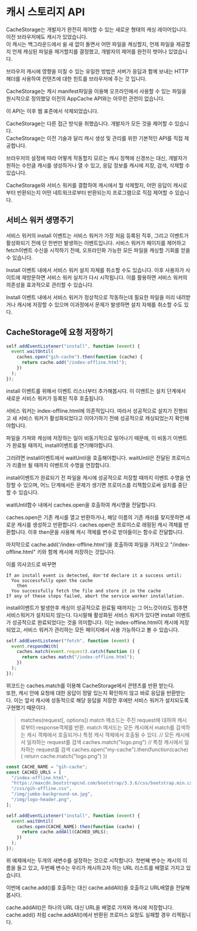 # 캐시 스토리지 API

CacheStorage는 개발자가 완전히 제어할 수 있는 새로운 형태의 캐싱 레이어입니다.  
이전 브라우저에도 캐시가 있었습니다.  
이 캐시는 백그라운드에서 쉴 새 없이 돌면서 어떤 파일을 캐싱할지, 언제 파일을 제공할지 언제 캐싱된 파일을 제거할지를 결정했고, 개발자의 제어를 완전히 벗어나 있었습니다.

브라우저 캐시에 영향을 미칠 수 있는 유일한 방법은 서버가 응답과 함께 보내는 HTTP헤더를 사용하여 컨텐츠에 대한 힌트를 브라우저에 주는 것 입니다.

CacheStorage는 캐시 manifest파일을 이용해 오프라인에서 사용할 수 있는 파일을 원시적으로 정의했덪 이전의 AppCache API와는 아무런 관련이 없습니다.

이 API는 이후 웹 표준에서 삭제되었습니다.

CacheStorage는 다른 접근 방식을 취했습니다. 개발자가 모든 것을 제어할 수 있습니다.  
CacheStorage는 이전 기술과 달리 캐시 생성 및 관리를 위한 기본적인 API를 직접 제공합니다.

브라우저의 설정에 따라 어떻게 작동할지 모르는 캐시 정책에 신경쓰는 대신, 개발자가 원하는 수만큼 캐시를 생성하거나 열 수 있고, 응답 정보를 캐시에 저장, 검색, 삭제할 수 있습니다.

CacheStorage와 서비스 워커를 결합하여 캐시에서 뭘 삭제할지, 어떤 응답이 캐시로부터 반환되는지 어떤 네트워크로부터 반환되는지 프로그램으로 직접 제어할 수 있습니다.

## 서비스 워커 생명주기

서비스 워커의 install 이벤트는 서비스 워커가 가장 처음 등록된 직후, 그리고 이벤트가 활성화되기 전에 단 한번만 발생하는 이벤트입니다.
서비스 워커가 페이지를 제어하고 fetch이벤트 수신을 시작하기 전에, 오프라인화 가능한 모든 파일을 캐싱할 기회를 얻을 수 있습니다.

Install 이벤트 내에서 서비스 워커 설치 자체를 취소할 수도 있습니다. 이후 사용자가 사이트에 재방문하면 서비스 워커 실치가 다시 시작됩니다. 이를 활용하면 서비스 워커의 의존성을 효과적으로 관리할 수 있습니다.

Install 이벤트 내에서 서비스 워커가 정상적으로 작동하는데 필요한 파일을 미리 내려받거나 캐시에 저장할 수 있으며 이과정에서 문제가 발생하면 설치 자체를 취소할 수도 있다.

## CacheStorage에 요청 저장하기

```js
self.addEventListener("install", function (event) {
  event.waitUntil(
    caches.open("gih-cache").then(function (cache) {
      return cache.add("/index-offline.html");
    })
  );
});
```

install 이벤트를 위해서 이벤트 리스너부터 추가해봅시다. 이 이벤트는 설치 단계에서 새로운 서비스 워커가 등록된 직후 호출됩니다.

서비스 워커는 index-offline.html에 의존적입니다. 따라서 성공적으로 설치가 진행되고 새 서비스 워커가 활성화되었다고 이야기하기 전에 성공적으로 캐싱되었는지 확인해야합니다.

파일을 가져와 캐싱에 저장하는 일이 비동기적으로 일어나기 때문에, 이 비동기 이벤트가 완료될 때까지, install이벤트를 연기해야합니다.

그러려면 install이벤트에서 waitUntil을 호출해야합니다. waitUntil은 전달된 프로미스가 리졸브 될 때까지 이벤트의 수명을 연장합니다.

install이벤트가 완료되기 전 파일을 캐시에 성공적으로 저장할 때까지 이벤트 수명을 연장할 수 있으며, 어느 단계에서든 문제가 생기면 프로미스를 리젝함으로써 설치를 중단할 수 있습니다.

waitUntil함수 내에서 caches.open을 호출하여 캐시명을 전달합니다.

caches.open은 기존 캐시를 열고 반환하거나, 해당 이름의 기존 캐쉬를 찾지못하면 새로운 캐시를 생성하고 반환합니다.
caches.open은 프로미스로 래핑된 캐시 객체를 반환합니다. 이후 then문을 사용해 캐시 객체를 변수로 받아들이는 함수로 전달합니다.

마지막으로 cache.add('/index-offline.html')을 호출하여 파일을 가져오고 "/index-offline.html" 키와 함께 캐시에 저장하는 것입니다.

이를 의사코드로 바꾸면

```
If an install event is detected, don'td declare it a success until:
  You successfully open the cache
    then
  You successfully fetch the file and store it in the cache
If any of these steps failed, abort the service worker installation.
```

install이벤트가 발생한후 캐싱이 성공적으로 완료될 때까지는 그 어느것이라도 멈추면 서비스워커가 설치되지 않는다. 다시말해 활성화된 서비스 워커가 있다면 install 이벤트가 성공적으로 완료되었다는 것을 의미합니다. 이는 index-offline.html이 캐시에 저장되었고, 서비스 워커가 관리하는 모든 페이지에서 사용 가능하다고 볼 수 있습니다.

```js
self.addEventListener("fetch", function (event) {
  event.respondWith(
    caches.match(event.request).catch(function () {
      return caches.match("/index-offline.html");
    })
  );
});
```

위코드는 caches.match를 이용해 CacheStorage에서 콘텐츠를 반환 받는다.  
또한, 캐시 안에 요청에 대한 응답이 정말 있는지 확인하지 않고 바로 응답을 반환받는다. 이는 앞서 캐시에 성동적으로 해당 응답을 저장한 후에만 서비스 워커가 설치되도록 구현했기 때문이다.

> matches(request[, options])
> match 메소드는 주진 request에 대하여 캐시로부터 response객체를 반환.
> match 메서드는 모든 캐시에서 match를 검색하는 캐시 객체에서 호출되거나 특정 캐시 객체에서 호출될 수 있다.
> // 모든 캐시에서 일차하는 request를 검색
> caches.match("logo.png")
> // 특정 캐시에서 일차하는 request를 검색
> caches.open("my-cache").then(function(cache) {
> return cache.match("logo.png")
> })

```js
const CACHE_NAME = "gih-cache";
const CACHED_URLS = [
  "/index-offline.html",
  "https://maxcdn.bootstrapcnd.com/bootstrap/3.3.6/css/bootstrap.min.css",
  "/css/gih-offline.css",
  "/img/jumbo-background-sm.jpg",
  "/img/logo-header.png",
];

self.addEventListener("install", function (event) {
  event.waitUntil(
    caches.open(CACHE_NAME).then(function (cache) {
      return cache.addAll(CACHED_URLS);
    })
  );
});
```

위 예제에서는 두개의 새변수를 설정하는 것으로 시작합니다. 첫번째 변수는 캐시의 이름을 들고 있고, 두번째 변수는 우리가 캐시하고자 하는 URL 리스트를 배열로 가지고 있습니다.

이번에 cache.add()를 호출하는 대신 cache.addAll()을 호출하고 URL배열을 전달해 봅시다.

cache.addAll()은 하나의 URL 대신 URL을 배열로 가져와 캐시에 저장합니다. cache.add() 처럼 cache.addAll()에서 반환된 프로미스 요청도 실패할 경우 리젝됩니다.
